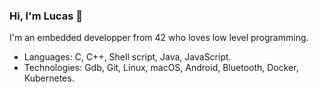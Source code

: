 ### Hi, I'm Lucas 👋

I'm an embedded developper from 42 who loves low level programming.

- Languages: C, C++, Shell script, Java, JavaScript.  
- Technologies: Gdb, Git, Linux, macOS, Android, Bluetooth, Docker, Kubernetes.




<!--
**llefranc/llefranc** is a ✨ _special_ ✨ repository because its `README.md` (this file) appears on your GitHub profile.

Here are some ideas to get you started:

- 🔭 I’m currently working on ...
- 🌱 I’m currently learning ...
- 👯 I’m looking to collaborate on ...
- 🤔 I’m looking for help with ...
- 💬 Ask me about ...
- 📫 How to reach me: ...
- 😄 Pronouns: ...
- ⚡ Fun fact: ...
-->

